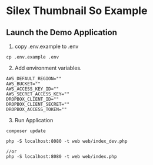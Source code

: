 # Silex Thumbnail So Example

## Launch the Demo Application

1. copy .env.example to .env
```
cp .env.example .env
```

2. Add environment variables.

```
AWS_DEFAULT_REGION=""
AWS_BUCKET=""
AWS_ACCESS_KEY_ID=""
AWS_SECRET_ACCESS_KEY=""
DROPBOX_CLIENT_ID=""
DROPBOX_CLIENT_SECRET=""
DROPBOX_ACCESS_TOKEN=""

```

3. Run Application

```
composer update

php -S localhost:8080 -t web web/index_dev.php

//or
php -S localhost:8080 -t web web/index.php

```